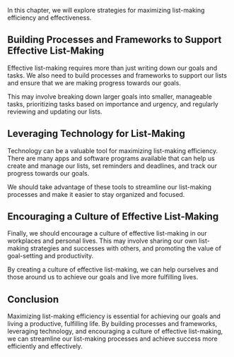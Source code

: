 
In this chapter, we will explore strategies for maximizing list-making efficiency and effectiveness.

Building Processes and Frameworks to Support Effective List-Making
------------------------------------------------------------------

Effective list-making requires more than just writing down our goals and tasks. We also need to build processes and frameworks to support our lists and ensure that we are making progress towards our goals.

This may involve breaking down larger goals into smaller, manageable tasks, prioritizing tasks based on importance and urgency, and regularly reviewing and updating our lists.

Leveraging Technology for List-Making
-------------------------------------

Technology can be a valuable tool for maximizing list-making efficiency. There are many apps and software programs available that can help us create and manage our lists, set reminders and deadlines, and track our progress towards our goals.

We should take advantage of these tools to streamline our list-making processes and make it easier to stay organized and focused.

Encouraging a Culture of Effective List-Making
----------------------------------------------

Finally, we should encourage a culture of effective list-making in our workplaces and personal lives. This may involve sharing our own list-making strategies and successes with others, and promoting the value of goal-setting and productivity.

By creating a culture of effective list-making, we can help ourselves and those around us to achieve our goals and live more fulfilling lives.

Conclusion
----------

Maximizing list-making efficiency is essential for achieving our goals and living a productive, fulfilling life. By building processes and frameworks, leveraging technology, and encouraging a culture of effective list-making, we can streamline our list-making processes and achieve success more efficiently and effectively.
